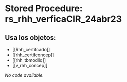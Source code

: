 # Stored Procedure: rs_rhh_verficaCIR_24abr23

## Usa los objetos:
- [[Rhh_certifcado]]
- [[rhh_certifconcep]]
- [[rhh_tbmodliq]]
- [[v_rhh_concep]]

*No code available.*
